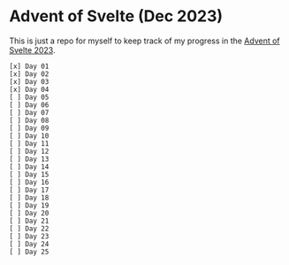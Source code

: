 # Advent of Svelte (Dec 2023)

This is just a repo for myself to keep track of my progress in the [Advent of Svelte 2023](https://advent.sveltesociety.dev/).

```
[x] Day 01
[x] Day 02
[x] Day 03
[x] Day 04
[ ] Day 05
[ ] Day 06
[ ] Day 07
[ ] Day 08
[ ] Day 09
[ ] Day 10
[ ] Day 11
[ ] Day 12
[ ] Day 13
[ ] Day 14
[ ] Day 15
[ ] Day 16
[ ] Day 17
[ ] Day 18
[ ] Day 19
[ ] Day 20
[ ] Day 21
[ ] Day 22
[ ] Day 23
[ ] Day 24
[ ] Day 25
```
